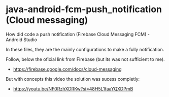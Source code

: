 # java-android-fcm-push_notification (Cloud messaging)
How did code a push notification (Firebase Cloud Messaging FCM) - Android Studio

In these files, they are the mainly configurations to make a fully notification.

Follow, below the oficial link from Firebase (but its was not sufficient to me).
- https://firebase.google.com/docs/cloud-messaging

But with concepts this video the solution was sucess completly:
- https://youtu.be/NF0RzhXDRKw?si=48H5L1faaYQXDPmB
